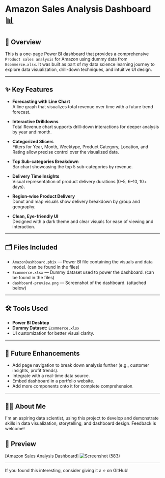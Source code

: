# Amazon Sales Analysis Dashboard 📊

## 🧠 Overview
This is a one-page Power BI dashboard that provides a comprehensive `Product sales analysis` for Amazon using dummy data from `Ecommerce.xlsx`. It was built as part of my data science learning journey to explore data visualization, drill-down techniques, and intuitive UI design.

---

## ✨ Key Features
- **Forecasting with Line Chart**  
  A line graph that visualizes total revenue over time with a future trend forecast.

- **Interactive Drilldowns**  
  Total Revenue chart supports drill-down interactions for deeper analysis by year and month.

- **Categorized Slicers**  
  Filters for Year, Month, Weektype, Product Category, Location, and Rating allow precise control over the visualized data.

- **Top Sub-categories Breakdown**  
  Bar chart showcasing the top 5 sub-categories by revenue.

- **Delivery Time Insights**  
  Visual representation of product delivery durations (0–5, 6–10, 10+ days).

- **Region-wise Product Delivery**  
  Donut and map visuals show delivery breakdown by group and geography.

- **Clean, Eye-friendly UI**  
  Designed with a dark theme and clear visuals for ease of viewing and interaction.

---

## 🗂️ Files Included
- `AmazonDashboard.pbix` — Power BI file containing the visuals and data model. (can be found in the files)
- `Ecommerce.xlsx` — Dummy dataset used to power the dashboard. (can be found in the files)
- `dashboard-preview.png` — Screenshot of the dashboard. (attached below)

---

## 🛠 Tools Used
- **Power BI Desktop**
- **Dummy Dataset:** `Ecommerce.xlsx`
- UI customization for better visual clarity.

---

## 🚀 Future Enhancements
- Add page navigation to break down analysis further (e.g., customer insights, profit trends).
- Integrate with a real-time data source.
- Embed dashboard in a portfolio website.
- Add more components onto it for complete comprehension.

---

## 🙋‍♂️ About Me
I'm an aspiring data scientist, using this project to develop and demonstrate skills in data visualization, storytelling, and dashboard design. Feedback is welcome!

## 📸 Preview

[Amazon Sales Analysis Dashboard]
![Screenshot (583)](https://github.com/user-attachments/assets/69d85f5b-69ba-4772-bb33-f23ad8b45a1b)

---

If you found this interesting, consider giving it a ⭐ on GitHub!
